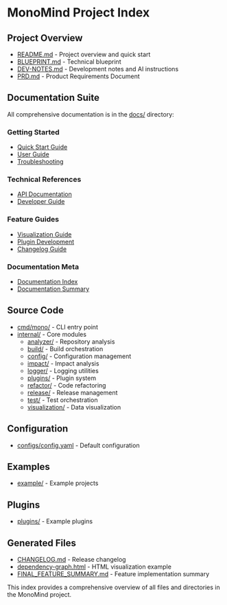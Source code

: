 # MonoMind Project Index

## Project Overview

- [README.md](README.md) - Project overview and quick start
- [BLUEPRINT.md](BLUEPRINT.md) - Technical blueprint
- [DEV-NOTES.md](DEV-NOTES.md) - Development notes and AI instructions
- [PRD.md](PRD.md) - Product Requirements Document

## Documentation Suite

All comprehensive documentation is in the [docs/](docs/) directory:

### Getting Started

- [Quick Start Guide](docs/QUICK_START.md)
- [User Guide](docs/USER_GUIDE.md)
- [Troubleshooting](docs/TROUBLESHOOTING.md)

### Technical References

- [API Documentation](docs/API.md)
- [Developer Guide](docs/DEVELOPER_GUIDE.md)

### Feature Guides

- [Visualization Guide](docs/VISUALIZATION_GUIDE.md)
- [Plugin Development](docs/PLUGIN_GUIDE.md)
- [Changelog Guide](docs/CHANGELOG_GUIDE.md)

### Documentation Meta

- [Documentation Index](docs/README.md)
- [Documentation Summary](docs/DOCUMENTATION_SUMMARY.md)

## Source Code

- [cmd/mono/](cmd/mono/) - CLI entry point
- [internal/](internal/) - Core modules
  - [analyzer/](internal/analyzer/) - Repository analysis
  - [build/](internal/build/) - Build orchestration
  - [config/](internal/config/) - Configuration management
  - [impact/](internal/impact/) - Impact analysis
  - [logger/](internal/logger/) - Logging utilities
  - [plugins/](internal/plugins/) - Plugin system
  - [refactor/](internal/refactor/) - Code refactoring
  - [release/](internal/release/) - Release management
  - [test/](internal/test/) - Test orchestration
  - [visualization/](internal/visualization/) - Data visualization

## Configuration

- [configs/config.yaml](configs/config.yaml) - Default configuration

## Examples

- [example/](example/) - Example projects

## Plugins

- [plugins/](plugins/) - Example plugins

## Generated Files

- [CHANGELOG.md](CHANGELOG.md) - Release changelog
- [dependency-graph.html](dependency-graph.html) - HTML visualization example
- [FINAL_FEATURE_SUMMARY.md](FINAL_FEATURE_SUMMARY.md) - Feature implementation summary

This index provides a comprehensive overview of all files and directories in the MonoMind project.